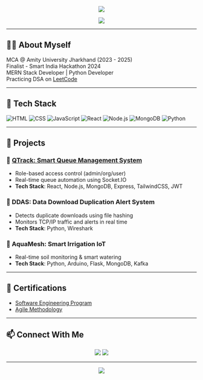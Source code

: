 


<!-- GitHub Profile README for Abhishek Kumar Pandey -->

<p align="center">
  <img src="https://capsule-render.vercel.app/api?type=waving&color=0A192F&height=250&section=header&text=Abhishek%20Kr.%20Pandey&fontSize=40&fontColor=F8F8F2" />
</p>

<p align="center">
  <img src="https://readme-typing-svg.herokuapp.com?font=Fira+Code&weight=500&size=24&duration=4000&pause=1000&center=true&vCenter=true&color=00FFFF&width=600&lines=MERN+Stack+Developer;Python-Developer;Networking" />


</p>

---

## 🧑‍💻 About Myself

MCA @ Amity University Jharkhand (2023 - 2025)  
Finalist - Smart India Hackathon 2024  
MERN Stack Developer | Python Developer  
Practicing DSA on [LeetCode](https://leetcode.com/u/BLITzZzZzZz/)  

---

## 🚀 Tech Stack

![HTML](https://img.shields.io/badge/HTML5-E34F26?style=for-the-badge&logo=html5&logoColor=white)
![CSS](https://img.shields.io/badge/CSS3-1572B6?style=for-the-badge&logo=css3&logoColor=white)
![JavaScript](https://img.shields.io/badge/-JavaScript-black?style=for-the-badge&logo=javascript)
![React](https://img.shields.io/badge/-React-blue?style=for-the-badge&logo=react)
![Node.js](https://img.shields.io/badge/-Node.js-green?style=for-the-badge&logo=node.js)
![MongoDB](https://img.shields.io/badge/-MongoDB-white?style=for-the-badge&logo=mongodb)
![Python](https://img.shields.io/badge/-Python-3776AB?style=for-the-badge&logo=python&logoColor=white)

---

## 📂 Projects

### 🔹 [QTrack: Smart Queue Management System](https://github.com/BLITzZ0)  
- Role-based access control (admin/org/user)
- Real-time queue automation using Socket.IO  
- **Tech Stack**: React, Node.js, MongoDB, Express, TailwindCSS, JWT

### 🔹 DDAS: Data Download Duplication Alert System  
- Detects duplicate downloads using file hashing  
- Monitors TCP/IP traffic and alerts in real time  
- **Tech Stack**: Python, Wireshark

### 🔹 AquaMesh: Smart Irrigation IoT
- Real-time soil monitoring & smart watering  
- **Tech Stack**: Python, Arduino, Flask, MongoDB, Kafka

---

## 🏅 Certifications

- [Software Engineering Program](https://forage-uploads-prod.s3.amazonaws.com/completion-certificates/Goldman%20Sachs/NPdeQ43o8P9HJmJzg_Goldman%20Sachs_qRmN3sgDNCsqaQRNJ_1673926158841_completion_certificate.pdf)
- [Agile Methodology](https://forage-uploads-prod.s3.amazonaws.com/completion-certificates/Cognizant/ZZswQd6xGydd758vz_Cognizant%20USA_qRmN3sgDNCsqaQRNJ_1683233703680_completion_certificate.pdf)

---

## 📫 Connect With Me

<p align="center">
  <a href="mailto:ababhishek3005@gmail.com"><img src="https://img.shields.io/badge/Gmail-D14836?style=for-the-badge&logo=gmail&logoColor=white" /></a>
  <a href="https://linkedin.com/in/abhishek-k-0181b5229/"><img src="https://img.shields.io/badge/-LinkedIn-blue?style=for-the-badge&logo=linkedin&logoColor=white" /></a>
  
</p>

---

<p align="center">
  <img src="https://capsule-render.vercel.app/api?type=waving&color=0A192F&height=120&section=footer" />
</p>
